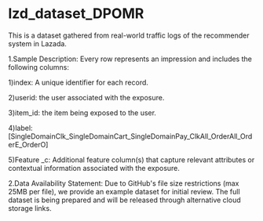 # lzd_dataset_DPOMR

This is a dataset gathered from real-world traffic logs of the recommender system in Lazada.

1.Sample Description: Every row represents an impression and includes the following columns: 

1)index: A unique identifier for each record. 

2)userid: the user associated with the exposure. 

3)item_id: the item being exposed to the user. 

4)label: [SingleDomainClk_SingleDomainCart_SingleDomainPay_ClkAll_OrderAll_OrderE_OrderO] 

5)Feature _c: Additional feature column(s) that capture relevant attributes or contextual information associated with the exposure.

2.Data Availability Statement: Due to GitHub's file size restrictions (max 25MB per file), we provide an example dataset for initial review. The full dataset is being prepared and will be released through alternative cloud storage links.


